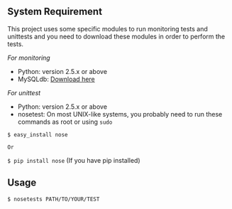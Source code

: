 System Requirement
-------------------

This project uses some specific modules to run monitoring tests and unittests and you need to download these modules in order to perform the tests.

*For monitoring*
+ Python: version 2.5.x or above
+ MySQLdb: [Download here](http://pypi.python.org/pypi/MySQL-python/)

*For unittest*
+ Python: version 2.5.x or above
+ nosetest: On most UNIX-like systems, you probably need to run these commands as root or using `sudo`

`$ easy_install nose`
	
	Or

`$ pip install nose`	(If you have pip installed)

Usage
------
`$ nosetests PATH/TO/YOUR/TEST`
	
